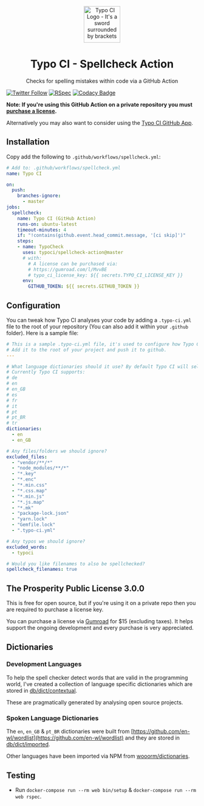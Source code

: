 <p align="center">
  <img src="https://typoci.com/images/typo-ci-logo.svg" alt="Typo CI Logo - It's a sword surrounded by brackets" width="96">
</p>

<h1 align="center">
  Typo CI - Spellcheck Action
</h1>

<p align="center">
Checks for spelling mistakes within code via a GitHub Action
</p>

[![Twitter Follow](https://img.shields.io/twitter/follow/MikeRogers0?label=Follow%20%40MikeRogers0%20For%20Updates&style=social)](https://twitter.com/MikeRogers0)
[![RSpec](https://github.com/TypoCI/spellcheck-action/workflows/RSpec/badge.svg)](https://github.com/TypoCI/spellcheck-action/actions?query=workflow:RSpec)
[![Codacy Badge](https://app.codacy.com/project/badge/Grade/cc1820c92e584c289289d52b2e5823cc)](https://www.codacy.com/gh/TypoCI/spellcheck-action?utm_source=github.com&amp;utm_medium=referral&amp;utm_content=TypoCI/spellcheck-action&amp;utm_campaign=Badge_Grade)

**Note: If you're using this GitHub Action on a private repository you must [purchase a license](https://gum.co/MvvBE).**

Alternatively you may also want to consider using the [Typo CI GitHub App](https://github.com/marketplace/typo-ci-spellcheck-commits-and-prs/).

## Installation

Copy add the following to `.github/workflows/spellcheck.yml`:

```yml
# Add to: .github/workflows/spellcheck.yml
name: Typo CI

on:
  push:
    branches-ignore:
      - master
jobs:
  spellcheck:
    name: Typo CI (GitHub Action)
    runs-on: ubuntu-latest
    timeout-minutes: 4
    if: "!contains(github.event.head_commit.message, '[ci skip]')"
    steps:
    - name: TypoCheck
      uses: typoci/spellcheck-action@master
      # with:
        # A license can be purchased via:
        # https://gumroad.com/l/MvvBE
        # typo_ci_license_key: ${{ secrets.TYPO_CI_LICENSE_KEY }}
      env:
        GITHUB_TOKEN: ${{ secrets.GITHUB_TOKEN }}
```

## Configuration

You can tweak how Typo CI analyses your code by adding a `.typo-ci.yml` file to the root of your repository (You can also add it within your `.github` folder). Here is a sample file:

```yml
# This is a sample .typo-ci.yml file, it's used to configure how Typo CI will behave.
# Add it to the root of your project and push it to github.
---

# What language dictionaries should it use? By default Typo CI will select 'en' & 'en_GB'
# Currently Typo CI supports:
# de
# en
# en_GB
# es
# fr
# it
# pt
# pt_BR
# tr
dictionaries:
  - en
  - en_GB

# Any files/folders we should ignore?
excluded_files:
  - "vendor/**/*"
  - "node_modules/**/*"
  - "*.key"
  - "*.enc"
  - "*.min.css"
  - "*.css.map"
  - "*.min.js"
  - "*.js.map"
  - "*.mk"
  - "package-lock.json"
  - "yarn.lock"
  - "Gemfile.lock"
  - ".typo-ci.yml"

# Any typos we should ignore?
excluded_words:
  - typoci

# Would you like filenames to also be spellchecked?
spellcheck_filenames: true
```

## The Prosperity Public License 3.0.0

This is free for open source, but if you're using it on a private repo then you are required to purchase a license key.

You can purchase a license via [Gumroad](https://gum.co/MvvBE) for $15 (excluding taxes). It helps support the ongoing development and every purchase is very appreciated.

## Dictionaries

### Development Languages

To help the spell checker detect words that are valid in the programming world, I've created a collection of language specific dictionaries which are stored in [db/dict/contextual](https://github.com/TypoCI/spellcheck-action/tree/master/db/dict/contextual).

These are pragmatically generated by analysing open source projects.

### Spoken Language Dictionaries

The `en`, `en_GB` & `pt_BR` dictionaries were built from [https://github.com/en-wl/wordlist](https://github.com/en-wl/wordlist) and they are stored in [db/dict/imported](https://github.com/TypoCI/spellcheck-action/tree/master/db/dict/imported).

Other languages have been imported via NPM from [wooorm/dictionaries](https://github.com/wooorm/dictionaries).

## Testing

- Run `docker-compose run --rm web bin/setup` & `docker-compose run --rm web rspec`.
